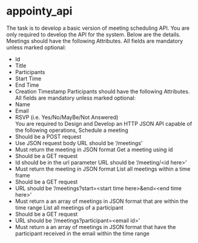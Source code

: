 # appointy_api
The task is to develop a basic version of meeting scheduling API. You are only required to develop the API for the system. Below are the details.  
Meetings should have the following Attributes. All fields are mandatory unless marked optional:
  * Id
  * Title
  * Participants
  * Start Time
  * End Time
  * Creation Timestamp
Participants should have the following Attributes. All fields are mandatory unless marked optional:
  * Name
  * Email
  * RSVP (i.e. Yes/No/MayBe/Not Answered)  
You are required to Design and Develop an HTTP JSON API capable of the following operations,
Schedule a meeting
  * Should be a POST request
  * Use JSON request body URL should be ‘/meetings’
  * Must return the meeting in JSON format
Get a meeting using id
  * Should be a GET request
  * Id should be in the url parameter URL should be ‘/meeting/&lt;id here>’
  * Must return the meeting in JSON format
List all meetings within a time frame
  * Should be a GET request
  * URL should be ‘/meetings?start=&lt;start time here>&amp;end=&lt;end time here>’
  * Must return a an array of meetings in JSON format that are within the time range
List all meetings of a participant
  * Should be a GET request
  * URL should be ‘/meetings?participant=&lt;email id>’
  * Must return a an array of meetings in JSON format that have the participant received in the email within the time range
